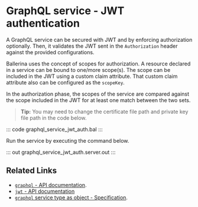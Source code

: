 # GraphQL service - JWT authentication

A GraphQL service can be secured with JWT and by enforcing authorization optionally. Then, it validates the JWT sent in the `Authorization` header against the provided configurations.

Ballerina uses the concept of scopes for authorization. A resource declared in a service can be bound to one/more scope(s). The scope can be included in the JWT using a custom claim attribute. That custom claim attribute also can be configured as the `scopeKey`.

In the authorization phase, the scopes of the service are compared against the scope included in the JWT for at least one match between the two sets.

>**Tip:** You may need to change the certificate file path and private key file path in the code below.

::: code graphql_service_jwt_auth.bal :::

Run the service by executing the command below.

::: out graphql_service_jwt_auth.server.out :::

## Related Links
- [`graphql` - API documentation](https://lib.ballerina.io/ballerina/graphql/latest).
- [`jwt` - API documentation](https://lib.ballerina.io/ballerina/jwt/latest/)
- [`graphql` service type as object - Specification](/spec/graphql/#11113-jwt-authentication).
